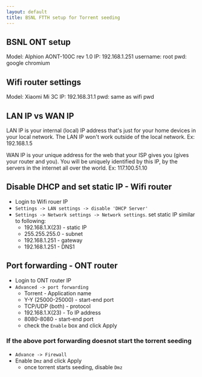```yaml
---
layout: default
title: BSNL FTTH setup for Torrent seeding
---
```

## BSNL ONT setup
Model: Alphion AONT-100C rev 1.0
IP: 192.168.1.251
username: root
pwd: google chromium

## Wifi router settings
Model: Xiaomi Mi 3C
IP: 192.168.31.1
pwd: same as wifi pwd

## LAN IP vs WAN IP
LAN IP is your internal (local) IP address that's just for your home devices in your local network. 
The LAN IP won't work outside of the local network.
Ex: 192.168.1.5

WAN IP is your unique address for the web that your ISP gives you (gives your router and you).
You will be uniquely identified by this IP, by the servers in the internet all over the world.
Ex: 117.100.51.10

## Disable DHCP and set static IP - Wifi router 
- Login to Wifi rouer IP
- `Settings -> LAN settings -> disable 'DHCP Server'`
- `Settings -> Network settings -> Network settings`. set static IP similar to following:
  - 192.168.1.X(23) - static IP
  - 255.255.255.0   - subnet
  - 192.168.1.251   - gateway
  - 192.168.1.251   - DNS1

## Port forwarding - ONT router
- Login to ONT router IP
- `Advanced -> port forwarding`
  - Torrent             - Application name
  - Y-Y (25000-25000)   - start-end port
  - TCP/UDP (both)      - protocol
  - 192.168.1.X(23)     - To IP address
  - 8080-8080           - start-end port
  - check the `Enable` box and click Apply
### If the above port forwarding doesnot start the torrent seeding
- `Advance -> Firewall`
- Enable `Dmz` and click Apply
  - once torrent starts seeding, disable `Dmz`

